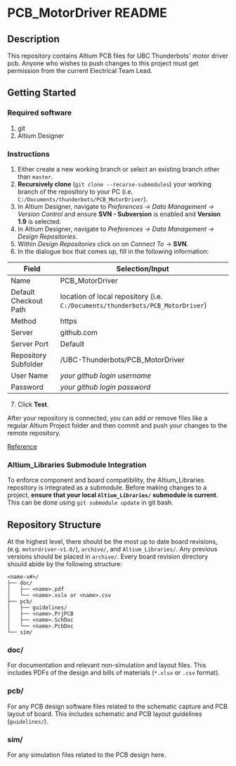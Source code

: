 ﻿# PCB_MotorDriver README

## Description

This repository contains Altium PCB files for UBC Thunderbots' motor driver pcb. Anyone who wishes to push changes to this project must get permission from the current Electrical Team Lead.

## Getting Started

### Required software

1. git
2. Altium Designer

### Instructions

1. Either create a new working branch or select an existing branch other than `master`.
2. **Recursively clone** (`git clone --recurse-submodules`) your working branch of the repository to your PC (i.e. `C:/Documents/thunderbots/PCB_MotorDriver`).
3. In Altium Designer, navigate to *Preferences -> Data Management -> Version Control* and ensure **SVN - Subversion** is enabled and **Version 1.9** is selected.
4. In Altium Designer, navigate to *Preferences -> Data Management -> Design Repositories*.
5. Within *Design Repositories* click on on *Connect To* -> **SVN**.
6. In the dialogue box that comes up, fill in the following information:

Field|Selection/Input
---|---
Name|PCB_MotorDriver
Default Checkout Path|location of local repository (i.e. `C:/Documents/thunderbots/PCB_MotorDriver`)
Method|https
Server|github.com
Server Port|Default
Repository Subfolder|/UBC-Thunderbots/PCB_MotorDriver
User Name|*your github login username*
Password|*your github login password*

7. Click **Test**.

After your repository is connected, you can add or remove files like a regular Altium Project folder and then commit and push your changes to the remote repository.

[Reference](https://forum.live.altium.com/#posts/235981/718003)

### Altium_Libraries Submodule Integration

To enforce component and board compatibility, the Altium_Libraries repository is integrated as a submodule. Before making changes to a project, **ensure that your local `Altium_Libraries/` submodule is current**. This can be done using `git submodule update` in git bash.

## Repository Structure

At the highest level, there should be the most up to date board revisions, (e.g.
`motordriver-v1.0/`), `archive/`, and `Altium_Libraries/`. Any previous versions should be placed in `archive/`. Every board revision directory should abide by the following structure:

```
<name-v#>/
├── doc/
│   ├── <name>.pdf
│   └── <name>.xslx or <name>.csv
├── pcb/
│   ├── guidelines/
│   ├── <name>.PrjPCB
│   ├── <name>.SchDoc
│   └── <name>.PcbDoc
└── sim/
```

### doc/

For documentation and relevant non-simulation and layout files. This includes PDFs of the design and bills of materials (`*.xlsx` or `.csv` format).

### pcb/

For any PCB design software files related to the schematic capture and PCB layout of board. This includes schematic and PCB layout guidelines (`guidelines/`).

### sim/

For any simulation files related to the PCB design here.
